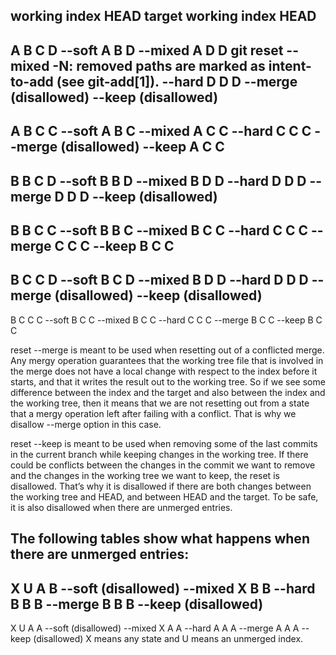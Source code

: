 working index HEAD target         working index HEAD
----------------------------------------------------
 A       B     C    D     --soft   A       B     D
                          --mixed  A       D     D   git reset --mixed -N:  removed paths are marked as intent-to-add (see git-add[1]).
                          --hard   D       D     D
                          --merge (disallowed)
                          --keep  (disallowed)
----------------------------------------------------
 A       B     C    C     --soft   A       B     C
                          --mixed  A       C     C
                          --hard   C       C     C
                          --merge (disallowed)
                          --keep   A       C     C
----------------------------------------------------
 B       B     C    D     --soft   B       B     D
                          --mixed  B       D     D
                          --hard   D       D     D
                          --merge  D       D     D
                          --keep  (disallowed)
----------------------------------------------------
 B       B     C    C     --soft   B       B     C
                          --mixed  B       C     C
                          --hard   C       C     C
                          --merge  C       C     C
                          --keep   B       C     C
----------------------------------------------------
 B       C     C    D     --soft   B       C     D
                          --mixed  B       D     D
                          --hard   D       D     D
                          --merge (disallowed)
                          --keep  (disallowed)
----------------------------------------------------
 B       C     C    C     --soft   B       C     C
                          --mixed  B       C     C
                          --hard   C       C     C
                          --merge  B       C     C
                          --keep   B       C     C

reset --merge is meant to be used when resetting out of a conflicted merge. Any mergy operation guarantees that the working tree file that is involved in the merge does not have a local change with respect to the index before it starts, and that it writes the result out to the working tree. So if we see some difference between the index and the target and also between the index and the working tree, then it means that we are not resetting out from a state that a mergy operation left after failing with a conflict. That is why we disallow --merge option in this case.

reset --keep is meant to be used when removing some of the last commits in the current branch while keeping changes in the working tree. If there could be conflicts between the changes in the commit we want to remove and the changes in the working tree we want to keep, the reset is disallowed. That’s why it is disallowed if there are both changes between the working tree and HEAD, and between HEAD and the target. To be safe, it is also disallowed when there are unmerged entries.

The following tables show what happens when there are unmerged entries:
----------------------------------------------------
 X       U     A    B     --soft  (disallowed)
                          --mixed  X       B     B
                          --hard   B       B     B
                          --merge  B       B     B
                          --keep  (disallowed)
----------------------------------------------------
 X       U     A    A     --soft  (disallowed)
                          --mixed  X       A     A
                          --hard   A       A     A
                          --merge  A       A     A
                          --keep  (disallowed)
X means any state and U means an unmerged index.
